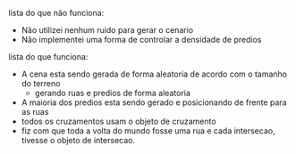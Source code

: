 lista do que não funciona:
- Não utilizei nenhum ruido para gerar o cenario
- Não implementei uma forma de controlar a densidade de predios

lista do que funciona:
- A cena esta sendo gerada de forma aleatoria de acordo com o tamanho do terreno
	- gerando ruas e predios de forma aleatoria
- A maioria dos predios esta sendo gerado e posicionando de frente para as ruas
- todos os cruzamentos usam o objeto de cruzamento
- fiz com que toda a volta do mundo fosse uma rua e cada intersecao, tivesse o 
  objeto de intersecao.
